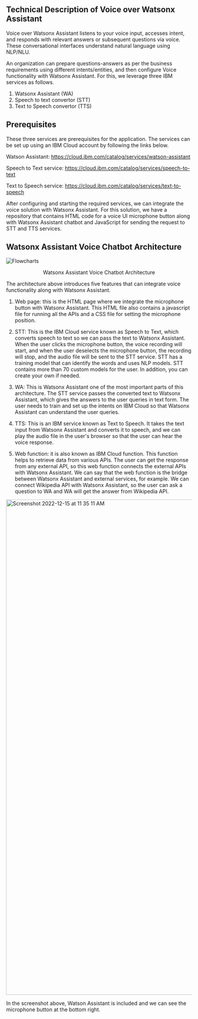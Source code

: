 <h2>Technical Description of Voice over Watsonx Assistant</h2>


Voice over Watsonx Assistant listens to your voice input, accesses intent, and responds with relevant answers or subsequent questions via voice. These conversational interfaces understand natural language using NLP/NLU.

An organization can prepare questions-answers as per the business requirements using different intents/entities, and then configure Voice functionality with Watsonx Assistant. For this, we leverage three IBM services as follows.

1.	Watsonx Assistant (WA)
2.	Speech to text convertor (STT) 
3.	Text to Speech convertor (TTS)

<h2>Prerequisites</h2>
These three services are prerequisites for the application. The services can be set up using an IBM Cloud account by following the links below. 

Watson Assistant: https://cloud.ibm.com/catalog/services/watson-assistant

Speech to Text service: https://cloud.ibm.com/catalog/services/speech-to-text

Text to Speech service: https://cloud.ibm.com/catalog/services/text-to-speech


After configuring and starting the required services, we can integrate the voice solution with Watsonx Assistant. For this solution, we have a repository that contains HTML code for a voice UI microphone button along with Watsonx Assistant chatbot and JavaScript for sending the request to STT and TTS services.

<h2> Watsonx Assistant Voice Chatbot Architecture </h2>

![Flowcharts](https://user-images.githubusercontent.com/112084296/207308405-bfb6cfd2-3c3d-457e-8550-da932926a38e.png)


<p align="center"> Watsonx Assistant Voice Chatbot Architecture </p>

The architecture above introduces five features that can integrate voice functionality along with Watsonx Assistant.

1.	Web page: this is the HTML page where we integrate the microphone button with Watsonx Assistant. This HTML file also contains a javascript file for running all the APIs and a CSS file for setting the microphone position.

2.	STT: This is the IBM Cloud service known as Speech to Text, which converts speech to text so we can pass the text to Watsonx Assistant. When the user clicks the microphone button, the voice recording will start, and when the user deselects the microphone button, the recording will stop, and the audio file will be sent to the STT service. STT has a training model that can identify the words and uses NLP models. STT contains more than 70 custom models for the user.  In addition, you can create your own if needed. 

3.	WA: This is Watsonx Assistant one of the most important parts of this architecture. The STT service passes the converted text to Watsonx Assistant, which gives the answers to the user queries in text form. The user needs to train and set up the intents on IBM Cloud so that Watsonx Assistant can understand the user queries.

4.	 TTS: This is an IBM service known as Text to Speech. It takes the text input from Watsonx Assistant and converts it to speech, and we can play the audio file in the user's browser so that the user can hear the voice response.

5.	Web function: it is also known as IBM Cloud function. This function helps to retrieve data from various APIs. The user can get the response from any external API, so this web function connects the external APIs with Watsonx Assistant. We can say that the web function is the bridge between Watsonx Assistant and external services, for example. We can connect Wikipedia API with Watsonx Assistant, so the user can ask a question to WA and WA will get the answer from Wikipedia API.

<img width="1344" alt="Screenshot 2022-12-15 at 11 35 11 AM" src="https://user-images.githubusercontent.com/112084296/207785144-cb5ab025-ab6c-459c-a3c3-4c7882318a2e.png">


In the screenshot above, Watson Assistant is included and we can see the microphone button at the bottom right.
